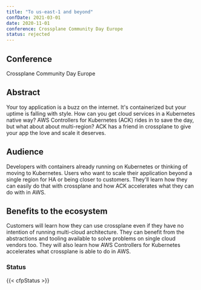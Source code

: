 ```yaml
---
title: "To us-east-1 and beyond"
confDate: 2021-03-01
date: 2020-11-01
conference: Crossplane Community Day Europe
status: rejected
---
```


## Conference
Crossplane Community Day Europe

## Abstract
Your toy application is a buzz on the internet.
It's containerized but your uptime is falling with style.
How can you get cloud services in a Kubernetes native way?
AWS Controllers for Kubernetes (ACK) rides in to save the day, but what about about multi-region?
ACK has a friend in crossplane to give your app the love and scale it deserves.

## Audience
Developers with containers already running on Kubernetes or thinking of moving to Kubernetes.
Users who want to scale their application beyond a single region for HA or being closer to customers.
They'll learn how they can easily do that with crossplane and how ACK accelerates what they can do with in AWS.

## Benefits to the ecosystem
Customers will learn how they can use crossplane even if they have no intention of running multi-cloud architecture.
They can benefit from the abstractions and tooling available to solve problems on single cloud vendors too.
They will also learn how AWS Controllers for Kubernetes accelerates what crossplane is able to do in AWS.


### Status
{{< cfpStatus >}}

